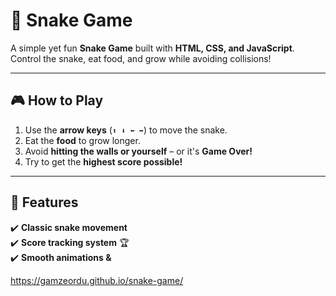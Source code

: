 # 🐍 Snake Game  

A simple yet fun **Snake Game** built with **HTML, CSS, and JavaScript**. Control the snake, eat food, and grow while avoiding collisions!  

---

## 🎮 How to Play  

1. Use the **arrow keys** (`⬆️ ⬇️ ⬅️ ➡️`) to move the snake.  
2. Eat the **food** to grow longer.  
3. Avoid **hitting the walls or yourself** – or it's **Game Over!**  
4. Try to get the **highest score possible!**  

---

## 🚀 Features  

✔️ **Classic snake movement**  
✔️ **Score tracking system** 🏆  
✔️ **Smooth animations &**


https://gamzeordu.github.io/snake-game/
